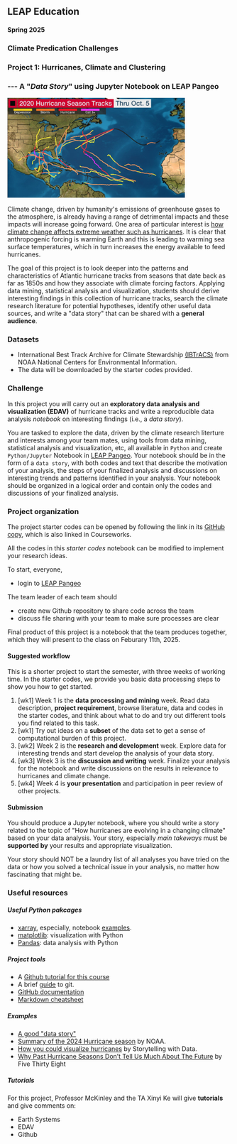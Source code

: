 ## LEAP Education 
#### Spring 2025
### Climate Predication Challenges 
### Project 1: Hurricanes, Climate and Clustering
### --- A "*Data Story*" using Jupyter Notebook on LEAP Pangeo

<img src="../figs/tracks-2020example.jpeg" width="400">

Climate change, driven by humanity's emissions of greenhouse gases to the atmosphere, is already having a range of detrimental impacts and these impacts will increase going forward. One area of particular interest is [how climate change affects extreme weather such as hurricanes](https://www.gfdl.noaa.gov/global-warming-and-hurricanes/). It is clear that anthropogenic forcing is warming Earth and this is leading to warming sea surface temperatures, which in turn increases the energy available to feed hurricanes.  

The goal of this project is to look deeper into the patterns and characteristics of Atlantic hurricane tracks from seasons that date back as far as 1850s and how they associate with climate forcing factors. Applying data mining, statistical analysis and visualization, students should derive interesting findings in this collection of hurricane tracks, search the climate research literature for potential hypotheses, identify other useful data sources, and write a "data story" that can be shared with a **general audience**. 

### Datasets

+ International Best Track Archive for Climate Stewardship [(IBTrACS)](https://www.ncdc.noaa.gov/ibtracs/) from NOAA National Centers for Environmental Information. 
+ The data will be downloaded by the starter codes provided. 

### Challenge 

In this project you will carry out an **exploratory data analysis and visualization (EDAV)** of hurricane tracks and write a reproducible data analysis *notebook* on interesting findings (i.e., a *data story*).

You are tasked to explore the data, driven by the climate research literture and interests among your team mates, using tools from data mining, statistical analysis and visualization, etc, all available in `Python` and create `Python/Jupyter` Notebook in [LEAP Pangeo](https://leap.columbia.edu/leap-pangeo-3/). Your notebook should be in the form of a `data story`, with both codes and text that describe the motivation of your analysis, the steps of your finalized analysis and discussions on interesting trends and patterns identified in your analysis. Your notebook should be organized in a logical order and contain only the codes and discussions of your finalized analysis.   

### Project organization

The project starter codes can be opened by following the link in its [GitHub copy](https://github.com/leap-stc/LEAPCourse-Climate-Pred-Challenges/tree/main/Project-StarterCodes/Project1-EDAV), which is also linked in Courseworks. 

All the codes in this *starter codes* notebook can be modified to implement your research ideas.

To start, everyone,

+ login to [LEAP Pangeo](https://leap.2i2c.cloud/)

The team leader of each team should

+ create new Github repository to share code across the team
+ discuss file sharing with your team to make sure processes are clear

Final product of this project is a notebook that the team produces together, which they will present to the class on Feburary 11th, 2025. 
 
#### Suggested workflow
This is a shorter project to start the semester, with three weeks of working time. In the starter codes, we provide you basic data processing steps to show you how to get started. 

1. [wk1] Week 1 is the **data processing and mining** week. Read data description, **project requirement**, browse literature, data and codes in the starter codes, and think about what to do and try out different tools you find related to this task.
2. [wk1] Try out ideas on a **subset** of the data set to get a sense of computational burden of this project. 
3. [wk2] Week 2 is the **research and development** week. Explore data for interesting trends and start develop the analysis of your data story. 
4. [wk3] Week 3 is the **discussion and writing** week. Finalize your analysis for the notebook and write discussions on the results in relevance to hurricanes and climate change.
5. [wk4] Week 4 is **your presentation** and participation in peer review of other projects. 

#### Submission
You should produce a Jupyter notebook, where you should write a story related to the topic of "How hurricanes are evolving in a changing climate" based on your data analysis. Your story, especially *main takeways* must be **supported by** your results and appropriate visualization. 

Your story should NOT be a laundry list of all analyses you have tried on the data or how you solved a technical issue in your analysis, no matter how fascinating that might be. 

### Useful resources

##### Useful Python pakcages
* [xarray](https://xarray.pydata.org/en/stable/), especially, notebook [examples](https://xarray.pydata.org/en/stable/gallery.html).
* [matplotlib](https://matplotlib.org/): visualization with Python
* [Pandas](https://pandas.pydata.org/): data analysis with Python

##### Project tools

* A [Github tutorial for this course](https://github.com/leap-stc/LEAPCourse-Climate-Pred-Challenges/blob/main/Tutorials/Github-Tutorial.md)
* A brief [guide](http://rogerdudler.github.io/git-guide/) to git.
* [GitHub documentation](https://guides.github.com/introduction/getting-your-project-on-github/)
* [Markdown cheatsheet](https://www.markdownguide.org/cheat-sheet/)

##### Examples
+ [A good "data story"](https://drhagen.com/blog/the-missing-11th-of-the-month/)
+ [Summary of the 2024 Hurricane season](https://www.noaa.gov/news-release/atlantic-hurricane-season-races-to-finish-within-range-of-predicted-number-of-named-storms) by NOAA.
+ [How you could visualize hurricanes](https://www.storytellingwithdata.com/blog/2017/10/1/how-youd-visualize-hurricanes) by Storytelling with Data.
+ [Why Past Hurricane Seasons Don’t Tell Us Much About The Future](https://fivethirtyeight.com/features/why-past-hurricane-seasons-dont-tell-us-much-about-the-future/) by Five Thirty Eight


##### Tutorials

For this project, Professor McKinley and the TA Xinyi Ke will give **tutorials** and give comments on:

- Earth Systems
- EDAV
- Github

